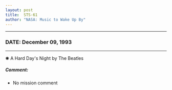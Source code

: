 ```yaml
---
layout: post
title:  STS-61
author: "NASA: Music to Wake Up By"
---
```


----
### DATE: December 09, 1993
----
✺ A Hard Day's Night by The Beatles

##### Comment:
* No mission comment
